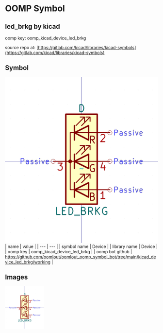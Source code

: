 # OOMP Symbol  
## led_brkg  by kicad  
  
oomp key: oomp_kicad_device_led_brkg  
  
source repo at: [https://gitlab.com/kicad/libraries/kicad-symbols](https://gitlab.com/kicad/libraries/kicad-symbols)  
## Symbol  
  
[![working.png](working_600.png)](working.png)  
| name | value | 
| --- | --- | 
| symbol name | Device | 
| library name | Device | 
| oomp key | oomp_kicad_device_led_brkg | 
| oomp bot github | https://github.com/oomlout/oomlout_oomp_symbol_bot/tree/main/kicad_device_led_brkg/working | 
## Images  
  
[![working.png](working_140.png)](working.png)  
